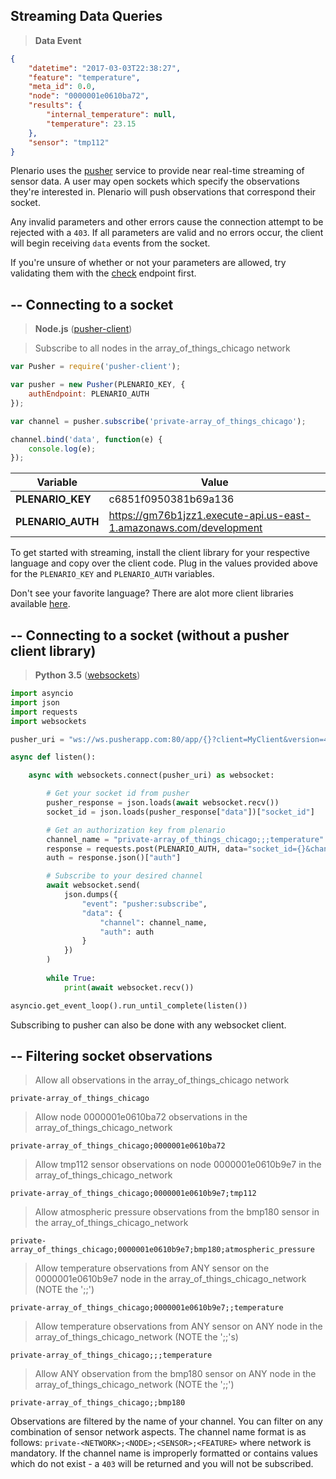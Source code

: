 ## Streaming Data Queries

> **Data Event**

```json
{
    "datetime": "2017-03-03T22:38:27", 
    "feature": "temperature", 
    "meta_id": 0.0, 
    "node": "0000001e0610ba72", 
    "results": {
        "internal_temperature": null, 
        "temperature": 23.15
    }, 
    "sensor": "tmp112"
}
```

Plenario uses the [pusher](https://github.com/socketio/socket.io-protocol) 
service to provide near real-time streaming of sensor data. A user may open 
sockets which specify the observations they're interested in. Plenario will 
push  observations that correspond their socket. 

Any invalid parameters and other errors cause the connection attempt to be
rejected with a `403`. If all parameters are valid and no errors occur, the 
client will begin receiving `data` events from the socket.

<aside class="info">
    If you're unsure of whether or not your parameters are allowed, try 
    validating them with the <a href="/#validation">check</a> endpoint first.
</aside>

## -- Connecting to a socket

> **Node.js** ([pusher-client](https://www.npmjs.com/package/pusher-client))

> Subscribe to all nodes in the array_of_things_chicago network

```javascript
var Pusher = require('pusher-client');

var pusher = new Pusher(PLENARIO_KEY, { 
    authEndpoint: PLENARIO_AUTH 
});

var channel = pusher.subscribe('private-array_of_things_chicago');

channel.bind('data', function(e) {
    console.log(e);
});
```

| **Variable**      | **Value**                                                          |
| ----------------- | ------------------------------------------------------------------ |
| **PLENARIO_KEY**  | c6851f0950381b69a136                                               |
| **PLENARIO_AUTH** | https://gm76b1jzz1.execute-api.us-east-1.amazonaws.com/development |

To get started with streaming, install the client library for your
respective language and copy over the client code. Plug in the values
provided above for the `PLENARIO_KEY` and `PLENARIO_AUTH` variables.

<aside class="info">
    Don't see your favorite language? There are alot more client libraries
    available <a href="https://pusher.com/docs/libraries">here</a>.
</aside>

## -- Connecting to a socket (without a pusher client library)

> **Python 3.5** ([websockets](https://github.com/aaugustin/websockets))

```python
import asyncio
import json
import requests
import websockets

pusher_uri = "ws://ws.pusherapp.com:80/app/{}?client=MyClient&version=4.0&protocol=6".format(PLENARIO_KEY)

async def listen():

    async with websockets.connect(pusher_uri) as websocket:

        # Get your socket id from pusher
        pusher_response = json.loads(await websocket.recv())
        socket_id = json.loads(pusher_response["data"])["socket_id"]

        # Get an authorization key from plenario
        channel_name = "private-array_of_things_chicago;;;temperature"
        response = requests.post(PLENARIO_AUTH, data="socket_id={}&channel_name={}".format(socket_id, channel_name))
        auth = response.json()["auth"]

        # Subscribe to your desired channel
        await websocket.send(
            json.dumps({
                "event": "pusher:subscribe", 
                "data": {
                    "channel": channel_name, 
                    "auth": auth
                }
            })
        )
        
        while True:
            print(await websocket.recv())

asyncio.get_event_loop().run_until_complete(listen())
```

Subscribing to pusher can also be done with any websocket client. 

## -- Filtering socket observations

> Allow all observations in the array_of_things_chicago network

```
private-array_of_things_chicago
```

> Allow node 0000001e0610ba72 observations in the array_of_things_chicago_network

```
private-array_of_things_chicago;0000001e0610ba72
```

> Allow tmp112 sensor observations on node 0000001e0610b9e7 in the array_of_things_chicago_network

```
private-array_of_things_chicago;0000001e0610b9e7;tmp112
```

> Allow atmospheric pressure observations from the bmp180 sensor in the array_of_things_chicago_network

```
private-array_of_things_chicago;0000001e0610b9e7;bmp180;atmospheric_pressure
```

> Allow temperature observations from ANY sensor on the 0000001e0610b9e7 node
in the array_of_things_chicago_network (NOTE the ';;')

```
private-array_of_things_chicago;0000001e0610b9e7;;temperature
```

> Allow temperature observations from ANY sensor on ANY node
in the array_of_things_chicago_network (NOTE the ';;'s)

```
private-array_of_things_chicago;;;temperature
```

> Allow ANY observation from the bmp180 sensor on ANY node
in the array_of_things_chicago_network (NOTE the ';;')

```
private-array_of_things_chicago;;bmp180
```

Observations are filtered by the name of your channel. You can filter
on any combination of sensor network aspects. The channel name format
is as follows: `private-<NETWORK>;<NODE>;<SENSOR>;<FEATURE>` where network 
is mandatory. If the channel name is improperly formatted or contains
values which do not exist - a `403` will be returned and you will not
be subscribed.